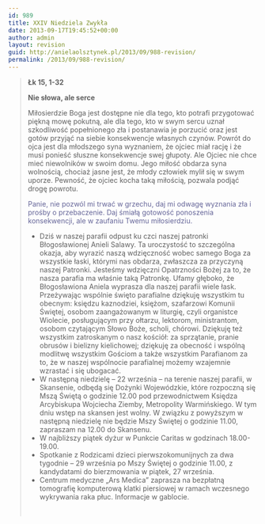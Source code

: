 ```yaml
---
id: 989
title: XXIV Niedziela Zwykła
date: 2013-09-17T19:45:52+00:00
author: admin
layout: revision
guid: http://anielaolsztynek.pl/2013/09/988-revision/
permalink: /2013/09/988-revision/
---
```

> **Łk 15, 1-32**
> 
> **Nie słowa, ale serce**
> 
> Miłosierdzie Boga jest dostępne nie dla tego, kto potrafi przygotować piękną mowę pokutną, ale dla tego, kto w swym sercu uznał szkodliwość popełnionego zła i postanawia je porzucić oraz jest gotów przyjąć na siebie konsekwencje własnych czynów. Powrót do ojca jest dla młodszego syna wyznaniem, że ojciec miał rację i że musi ponieść słuszne konsekwencje swej głupoty. Ale Ojciec nie chce mieć niewolników w swoim domu. Jego miłość obdarza syna wolnością, chociaż jasne jest, że młody człowiek mylił się w swym uporze. Pewność, że ojciec kocha taką miłością, pozwala podjąć drogę powrotu.
> 
> <span style="color: #666699;">Panie, nie pozwól mi trwać w grzechu, daj mi odwagę wyznania zła i prośby o przebaczenie. Daj śmiałą gotowość ponoszenia konsekwencji, ale w zaufaniu Twemu miłosierdziu.</span>
> 
>   * <span style="font-style: normal;">Dziś w naszej parafii odpust ku czci naszej patronki Błogosławionej Anieli Salawy. Ta uroczystość to szczególna okazja, aby wyrazić naszą wdzięczność wobec samego Boga za wszystkie łaski, którymi nas obdarza, zwłaszcza za przyczyną naszej Patronki. Jesteśmy wdzięczni Opatrzności Bożej za to, że nasza parafia ma właśnie taką Patronkę. Ufamy głęboko, że Błogosławiona Aniela wyprasza dla naszej parafii wiele łask. Przeżywając wspólnie święto parafialne dziękuję wszystkim tu obecnym: księdzu kaznodziei, księżom, szafarzowi Komunii Świętej, osobom zaangażowanym w liturgię, czyli organistce Wiolecie, posługującym przy ołtarzu, lektorom, ministrantom, osobom czytającym Słowo Boże, scholi, chórowi. Dziękuję też wszystkim zatroskanym o nasz kościół: za sprzątanie, pranie obrusów i bielizny kielichowej; dziękuję za obecność i wspólną modlitwę wszystkim Gościom a także wszystkim Parafianom za to, że w naszej wspólnocie parafialnej możemy wzajemnie wzrastać i się ubogacać.</span>
>   * <span style="font-style: normal;">W następną niedzielę &#8211; 22 września &#8211; na terenie naszej parafii, w Skansenie, odbędą się Dożynki Wojewódzkie, które rozpoczną się Mszą Świętą o godzinie 12.00 pod przewodnictwem Księdza Arcybiskupa Wojciecha Ziemby, Metropolity Warmińskiego. W tym dniu wstęp na skansen jest wolny. W związku z powyższym w następną niedzielę nie będzie Mszy Świętej o godzinie 11.00, zapraszam na 12.00 do Skansenu.</span>
>   * <span style="font-style: normal;">W najbliższy piątek dyżur w Punkcie Caritas w godzinach 18.00- 19.00.</span>
>   * <span style="font-style: normal;">Spotkanie z Rodzicami dzieci pierwszokomunijnych za dwa tygodnie &#8211; 29 września po Mszy Świętej o godzinie 11.00, z kandydatami do bierzmowania w piątek, 27 września.</span>
>   * <span style="font-style: normal;">Centrum medyczne &#8222;Ars Medica&#8221; zaprasza na bezpłatną tomografię komputerową klatki piersiowej w ramach wczesnego wykrywania raka płuc. Informacje w gablocie.</span>
> 
> <span style="color: #666699;"><br /> </span>